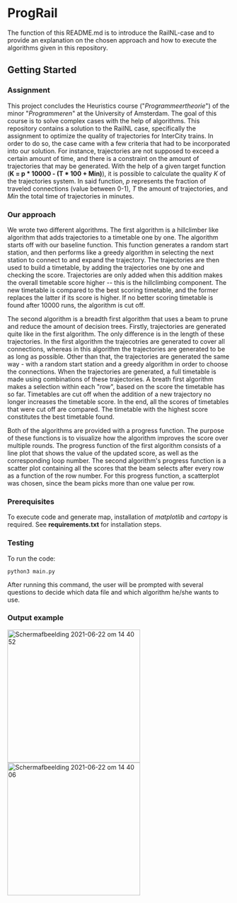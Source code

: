 # ProgRail
The function of this README.md is to introduce the RailNL-case and to provide an explanation on the chosen approach and how to execute the algorithms given in this repository.

## Getting Started
### Assignment
This project concludes the Heuristics course ("*Programmeertheorie*") of the minor "*Programmeren*" at the University of Amsterdam. 
The goal of this course is to solve complex cases with the help of algorithms. This repository contains a solution to the RailNL case, specifically the assignment to optimize the quality of trajectories for InterCity trains. In order to do so, the case came with a few criteria that had to be incorporated into our solution. For instance, trajectories are not supposed to exceed a certain amount of time, and there is a constraint on the amount of trajectories that may be generated. With the help of a given target function (**K = p * 10000 - (T * 100 + Min)**), it is possible to calculate the quality *K* of the trajectories system. In said function, *p* represents the fraction of traveled connections (value between 0-1), *T* the amount of trajectories, and *Min* the total time of trajectories in minutes.

### Our approach
We wrote two different algorithms. The first algorithm is a hillclimber like algorithm that adds trajectories to a timetable one by one. The algorithm starts off with our baseline function. This function generates a random start station, and then performs like a greedy algorithm in selecting the next station to connect to and expand the trajectory. The trajectories are then used to build a timetable, by adding the trajectories one by one and checking the score. Trajectories are only added when this addition makes the overall timetable score higher -- this is the hillclimbing component. The new timetable is compared to the best scoring timetable, and the former replaces the latter if its score is higher. If no better scoring timetable is found after 10000 runs, the algorithm is cut off. 

The second algorithm is a breadth first algorithm that uses a beam to prune and reduce the amount of decision trees. Firstly, trajectories are generated quite like in the first algorithm. The only difference is in the length of these trajectories. In the first algorithm the trajecotries are generated to cover all connections, whereas in this algorithm the trajectories are generated to be as long as possible. Other than that, the trajectories are generated the same way - with a random start station and a greedy algorithm in order to choose the connections. When the trajectories are generated, a full timetable is made using combinations of these trajectories. A breath first algorithm makes a selection within each "row", based on the score the timetable has so far. Timetables are cut off when the addition of a new trajectory no longer increases the timetable score. In the end, all the scores of timetables that were cut off are compared. The timetable with the highest score constitutes the best timetable found.

Both of the algorithms are provided with a progress function. The purpose of these functions is to visualize how the algorithm improves the score over multiple rounds. The progress function of the first algorithm consists of a line plot that shows the value of the updated score, as well as the corresponding loop number. The second algorithm's progress function is a scatter plot containing all the scores that the beam selects after every row as a function of the row number. For this progress function, a scatterplot was chosen, since the beam picks more than one value per row.

### Prerequisites
To execute code and generate map, installation of *matplotlib* and *cartopy* is required. See **requirements.txt** for installation steps.

### Testing
To run the code:

    python3 main.py 

After running this command, the user will be prompted with several questions to decide which data file and which algorithm he/she wants to use. 

### Output example
<img width="300" alt="Schermafbeelding 2021-06-22 om 14 40 52" src="https://user-images.githubusercontent.com/78795631/122926295-fdea1200-d367-11eb-90db-fa915182be22.png">
<img width="300" alt="Schermafbeelding 2021-06-22 om 14 40 06" src="https://user-images.githubusercontent.com/78795631/122926309-02162f80-d368-11eb-9b10-e66a97f99c24.png">
